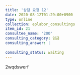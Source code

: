 ```yaml
---
title: '상담 요청 12'
date: 2020-08-12T01:29:00+0900
type: online
collection: eplabor_consultings
item_id: 21
consultee_name: '2OO'
consulting_category: 임금
consulting_answer: |
    
consulting_status: waiting
---
```


2wqdswerf
